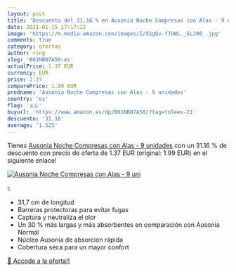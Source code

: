 ```yaml
---
layout: post
title: 'Descuento del 31.16 % en Ausonia Noche Compresas con Alas - 9 uni'
date: 2021-01-15 17:17:22
image: 'https://m.media-amazon.com/images/I/51gQv-f7UWL._SL200_.jpg'
comments: true
category: ofertas
author: ring
slug: 'B01NBN7A50-es'
actualPrice: 1.37 EUR
currency: EUR
price: 1.37
comparePrice: 1.99 EUR
prodname: 'Ausonia Noche Compresas con Alas - 9 unidades'
country: 'es'
flag: '🇪🇸'
buyurl: 'https://www.amazon.es/dp/B01NBN7A50/?tag=tolees-21'
descuento: '31.16'
average: '1.525'
---
```


Tienes [Ausonia Noche Compresas con Alas - 9 unidades](https://www.amazon.es/dp/B01NBN7A50/?tag=tolees-21) con un 31.16 % de descuento con precio de oferta de 1.37 EUR (original: 1.99 EUR) en el siguiente enlace!

[![Ausonia Noche Compresas con Alas - 9 uni](https://m.media-amazon.com/images/I/51gQv-f7UWL._SL200_.jpg)](https://www.amazon.es/dp/B01NBN7A50/?tag=tolees-21)

ℹ️:

- 31,7 cm de longitud
- Barreras protectoras para evitar fugas
- Captura y neutraliza el olor
- Un 30 % más largas y más absorbentes en comparación con Ausonia Normal
- Núcleo Ausonia de absorción rápida
- Cobertura seca para un mayor confort

[🛒 Accede a la oferta!!](https://www.amazon.es/dp/B01NBN7A50/?tag=tolees-21)
